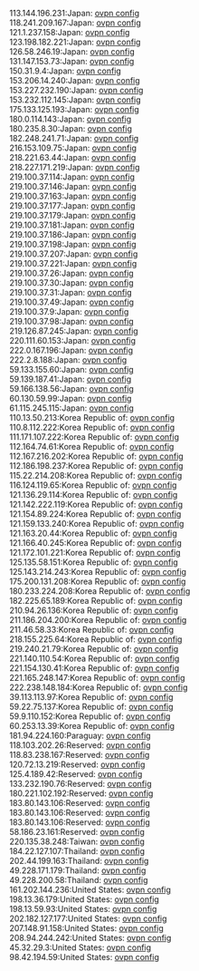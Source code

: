 113.144.196.231:Japan: [ovpn config](vpn/113_144_196_231.ovpn)  
118.241.209.167:Japan: [ovpn config](vpn/118_241_209_167.ovpn)  
121.1.237.158:Japan: [ovpn config](vpn/121_1_237_158.ovpn)  
123.198.182.221:Japan: [ovpn config](vpn/123_198_182_221.ovpn)  
126.58.246.19:Japan: [ovpn config](vpn/126_58_246_19.ovpn)  
131.147.153.73:Japan: [ovpn config](vpn/131_147_153_73.ovpn)  
150.31.9.4:Japan: [ovpn config](vpn/150_31_9_4.ovpn)  
153.206.14.240:Japan: [ovpn config](vpn/153_206_14_240.ovpn)  
153.227.232.190:Japan: [ovpn config](vpn/153_227_232_190.ovpn)  
153.232.112.145:Japan: [ovpn config](vpn/153_232_112_145.ovpn)  
175.133.125.193:Japan: [ovpn config](vpn/175_133_125_193.ovpn)  
180.0.114.143:Japan: [ovpn config](vpn/180_0_114_143.ovpn)  
180.235.8.30:Japan: [ovpn config](vpn/180_235_8_30.ovpn)  
182.248.241.71:Japan: [ovpn config](vpn/182_248_241_71.ovpn)  
216.153.109.75:Japan: [ovpn config](vpn/216_153_109_75.ovpn)  
218.221.63.44:Japan: [ovpn config](vpn/218_221_63_44.ovpn)  
218.227.171.219:Japan: [ovpn config](vpn/218_227_171_219.ovpn)  
219.100.37.114:Japan: [ovpn config](vpn/219_100_37_114.ovpn)  
219.100.37.146:Japan: [ovpn config](vpn/219_100_37_146.ovpn)  
219.100.37.163:Japan: [ovpn config](vpn/219_100_37_163.ovpn)  
219.100.37.177:Japan: [ovpn config](vpn/219_100_37_177.ovpn)  
219.100.37.179:Japan: [ovpn config](vpn/219_100_37_179.ovpn)  
219.100.37.181:Japan: [ovpn config](vpn/219_100_37_181.ovpn)  
219.100.37.186:Japan: [ovpn config](vpn/219_100_37_186.ovpn)  
219.100.37.198:Japan: [ovpn config](vpn/219_100_37_198.ovpn)  
219.100.37.207:Japan: [ovpn config](vpn/219_100_37_207.ovpn)  
219.100.37.221:Japan: [ovpn config](vpn/219_100_37_221.ovpn)  
219.100.37.26:Japan: [ovpn config](vpn/219_100_37_26.ovpn)  
219.100.37.30:Japan: [ovpn config](vpn/219_100_37_30.ovpn)  
219.100.37.31:Japan: [ovpn config](vpn/219_100_37_31.ovpn)  
219.100.37.49:Japan: [ovpn config](vpn/219_100_37_49.ovpn)  
219.100.37.9:Japan: [ovpn config](vpn/219_100_37_9.ovpn)  
219.100.37.98:Japan: [ovpn config](vpn/219_100_37_98.ovpn)  
219.126.87.245:Japan: [ovpn config](vpn/219_126_87_245.ovpn)  
220.111.60.153:Japan: [ovpn config](vpn/220_111_60_153.ovpn)  
222.0.167.196:Japan: [ovpn config](vpn/222_0_167_196.ovpn)  
222.2.8.188:Japan: [ovpn config](vpn/222_2_8_188.ovpn)  
59.133.155.60:Japan: [ovpn config](vpn/59_133_155_60.ovpn)  
59.139.187.41:Japan: [ovpn config](vpn/59_139_187_41.ovpn)  
59.166.138.56:Japan: [ovpn config](vpn/59_166_138_56.ovpn)  
60.130.59.99:Japan: [ovpn config](vpn/60_130_59_99.ovpn)  
61.115.245.115:Japan: [ovpn config](vpn/61_115_245_115.ovpn)  
110.13.50.213:Korea Republic of: [ovpn config](vpn/110_13_50_213.ovpn)  
110.8.112.222:Korea Republic of: [ovpn config](vpn/110_8_112_222.ovpn)  
111.171.107.222:Korea Republic of: [ovpn config](vpn/111_171_107_222.ovpn)  
112.164.74.61:Korea Republic of: [ovpn config](vpn/112_164_74_61.ovpn)  
112.167.216.202:Korea Republic of: [ovpn config](vpn/112_167_216_202.ovpn)  
112.186.198.237:Korea Republic of: [ovpn config](vpn/112_186_198_237.ovpn)  
115.22.214.208:Korea Republic of: [ovpn config](vpn/115_22_214_208.ovpn)  
116.124.119.65:Korea Republic of: [ovpn config](vpn/116_124_119_65.ovpn)  
121.136.29.114:Korea Republic of: [ovpn config](vpn/121_136_29_114.ovpn)  
121.142.222.119:Korea Republic of: [ovpn config](vpn/121_142_222_119.ovpn)  
121.154.89.224:Korea Republic of: [ovpn config](vpn/121_154_89_224.ovpn)  
121.159.133.240:Korea Republic of: [ovpn config](vpn/121_159_133_240.ovpn)  
121.163.20.44:Korea Republic of: [ovpn config](vpn/121_163_20_44.ovpn)  
121.166.40.245:Korea Republic of: [ovpn config](vpn/121_166_40_245.ovpn)  
121.172.101.221:Korea Republic of: [ovpn config](vpn/121_172_101_221.ovpn)  
125.135.58.151:Korea Republic of: [ovpn config](vpn/125_135_58_151.ovpn)  
125.143.214.243:Korea Republic of: [ovpn config](vpn/125_143_214_243.ovpn)  
175.200.131.208:Korea Republic of: [ovpn config](vpn/175_200_131_208.ovpn)  
180.233.224.208:Korea Republic of: [ovpn config](vpn/180_233_224_208.ovpn)  
182.225.65.189:Korea Republic of: [ovpn config](vpn/182_225_65_189.ovpn)  
210.94.26.136:Korea Republic of: [ovpn config](vpn/210_94_26_136.ovpn)  
211.186.204.200:Korea Republic of: [ovpn config](vpn/211_186_204_200.ovpn)  
211.46.58.33:Korea Republic of: [ovpn config](vpn/211_46_58_33.ovpn)  
218.155.225.64:Korea Republic of: [ovpn config](vpn/218_155_225_64.ovpn)  
219.240.21.79:Korea Republic of: [ovpn config](vpn/219_240_21_79.ovpn)  
221.140.110.54:Korea Republic of: [ovpn config](vpn/221_140_110_54.ovpn)  
221.154.130.41:Korea Republic of: [ovpn config](vpn/221_154_130_41.ovpn)  
221.165.248.147:Korea Republic of: [ovpn config](vpn/221_165_248_147.ovpn)  
222.238.148.184:Korea Republic of: [ovpn config](vpn/222_238_148_184.ovpn)  
39.113.113.97:Korea Republic of: [ovpn config](vpn/39_113_113_97.ovpn)  
59.22.75.137:Korea Republic of: [ovpn config](vpn/59_22_75_137.ovpn)  
59.9.110.152:Korea Republic of: [ovpn config](vpn/59_9_110_152.ovpn)  
60.253.13.39:Korea Republic of: [ovpn config](vpn/60_253_13_39.ovpn)  
181.94.224.160:Paraguay: [ovpn config](vpn/181_94_224_160.ovpn)  
118.103.202.26:Reserved: [ovpn config](vpn/118_103_202_26.ovpn)  
118.83.238.167:Reserved: [ovpn config](vpn/118_83_238_167.ovpn)  
120.72.13.219:Reserved: [ovpn config](vpn/120_72_13_219.ovpn)  
125.4.189.42:Reserved: [ovpn config](vpn/125_4_189_42.ovpn)  
133.232.190.76:Reserved: [ovpn config](vpn/133_232_190_76.ovpn)  
180.221.102.192:Reserved: [ovpn config](vpn/180_221_102_192.ovpn)  
183.80.143.106:Reserved: [ovpn config](vpn/183_80_143_106.ovpn)  
183.80.143.106:Reserved: [ovpn config](vpn/183_80_143_106.ovpn)  
183.80.143.106:Reserved: [ovpn config](vpn/183_80_143_106.ovpn)  
58.186.23.161:Reserved: [ovpn config](vpn/58_186_23_161.ovpn)  
220.135.38.248:Taiwan: [ovpn config](vpn/220_135_38_248.ovpn)  
184.22.127.107:Thailand: [ovpn config](vpn/184_22_127_107.ovpn)  
202.44.199.163:Thailand: [ovpn config](vpn/202_44_199_163.ovpn)  
49.228.171.179:Thailand: [ovpn config](vpn/49_228_171_179.ovpn)  
49.228.200.58:Thailand: [ovpn config](vpn/49_228_200_58.ovpn)  
161.202.144.236:United States: [ovpn config](vpn/161_202_144_236.ovpn)  
198.13.36.179:United States: [ovpn config](vpn/198_13_36_179.ovpn)  
198.13.59.93:United States: [ovpn config](vpn/198_13_59_93.ovpn)  
202.182.127.177:United States: [ovpn config](vpn/202_182_127_177.ovpn)  
207.148.91.158:United States: [ovpn config](vpn/207_148_91_158.ovpn)  
208.94.244.242:United States: [ovpn config](vpn/208_94_244_242.ovpn)  
45.32.29.3:United States: [ovpn config](vpn/45_32_29_3.ovpn)  
98.42.194.59:United States: [ovpn config](vpn/98_42_194_59.ovpn)  
